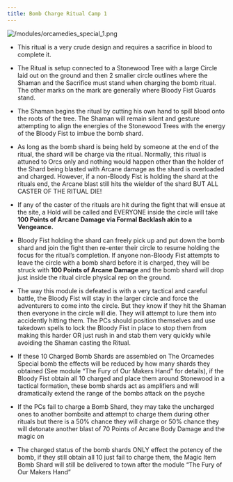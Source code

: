 ```yaml
---
title: Bomb Charge Ritual Camp 1
---
```


![/modules/orcamedies_special_1.png](/modules/orcamedies_special_1.png "{width='50%'}" )

 - This ritual is a very crude design and requires a sacrifice in blood to complete it.

 - The Ritual is setup connected to a Stonewood Tree with a large Circle laid out on the ground and then 2 smaller circle outlines where the Shaman and the Sacrifice must stand when charging the bomb ritual. The other marks on the mark are generally where Bloody Fist Guards stand.

 - The Shaman begins the ritual by cutting his own hand to spill blood onto the roots of the tree. The Shaman will remain silent and gesture attempting to align the energies of the Stonewood Trees with the energy of the Bloody Fist to imbue the bomb shard. 

 - As long as the bomb shard is being held by someone at the end of the ritual, the shard will be charge via the ritual. Normally, this ritual is attuned to Orcs only and nothing would happen other than the holder of the Shard being blasted with Arcane damage as the shard is overloaded and charged. However, if a non-Bloody Fist is holding the shard at the rituals end, the Arcane blast still hits the wielder of the shard BUT ALL CASTER OF THE RITUAL DIE!

 - If any of the caster of the rituals are hit during the fight that will ensue at the site, a Hold will be called and EVERYONE inside the circle will take **100 Points of Arcane Damage via Formal Backlash akin to a Vengeance.**

 - Bloody Fist holding the shard can freely pick up and put down the bomb shard and join the fight then re-enter their circle to resume holding the focus for the ritual’s completion. If anyone non-Bloody Fist attempts to leave the circle with a bomb shard before it is charged, they will be struck with **100 Points of Arcane Damage** and the bomb shard will drop just inside the ritual circle physical rep on the ground.

 - The way this module is defeated is with a very tactical and careful battle, the Bloody Fist will stay in the larger circle and force the adventurers to come into the circle. But they know if they hit the Shaman then everyone in the circle will die. They will attempt to lure them into accidently hitting them. The PCs should position themselves and use takedown spells to lock the Bloody Fist in place to stop them from making this harder OR just rush in and stab them very quickly while avoiding the Shaman casting the Ritual. 

 - If these 10 Charged Bomb Shards are assembled on The Orcamedes Special bomb the effects will be reduced by how many shards they obtained (See module “The Fury of Our Makers Hand” for details), if the Bloody Fist obtain all 10 charged and place them around Stonewood in a tactical formation, these bomb shards act as amplifiers and will dramatically extend the range of the bombs attack on the psyche

 - If the PCs fail to charge a Bomb Shard, they may take the uncharged ones to another bombsite and attempt to charge them during other rituals but there is a 50% chance they will charge or 50% chance they will detonate another blast of 70 Points of Arcane Body Damage and the magic on

 - The charged status of the bomb shards ONLY effect the potency of the bomb, if they still obtain all 10 just fail to charge them, the Magic Item Bomb Shard will still be delivered to town after the module “The Fury of Our Makers Hand”